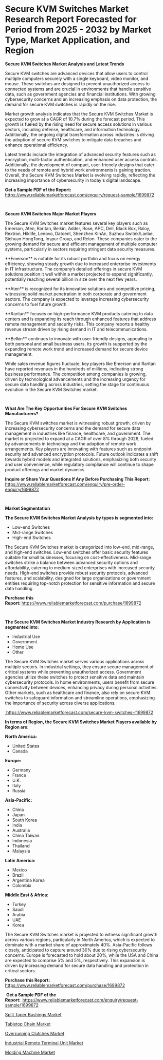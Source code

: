 <p><h1>Secure KVM Switches Market Research Report Forecasted for Period from 2025 -  2032 by Market Type, Market Application, and Region</h1></p><p><strong>Secure KVM Switches Market Analysis and Latest Trends</strong></p>
<p><p>Secure KVM switches are advanced devices that allow users to control multiple computers securely with a single keyboard, video monitor, and mouse. These switches are designed to prevent unauthorized access to connected systems and are crucial in environments that handle sensitive data, such as government agencies and financial institutions. With growing cybersecurity concerns and an increasing emphasis on data protection, the demand for secure KVM switches is rapidly on the rise.</p><p>Market growth analysis indicates that the Secure KVM Switches Market is expected to grow at a CAGR of 10.7% during the forecast period. This growth is fueled by the rising need for secure access solutions in various sectors, including defense, healthcare, and information technology. Additionally, the ongoing digital transformation across industries is driving the adoption of secure KVM switches to mitigate data breaches and enhance operational efficiency.</p><p>Latest trends include the integration of advanced security features such as encryption, multi-factor authentication, and enhanced user access controls. Additionally, the development of compact, user-friendly designs that cater to the needs of remote and hybrid work environments is gaining traction. Overall, the Secure KVM Switches Market is evolving rapidly, reflecting the increasing importance of cybersecurity in today's digital landscape.</p></p>
<p><strong>Get a Sample PDF of the Report:&nbsp;</strong> <a href="https://www.reliablemarketforecast.com/enquiry/request-sample/1699872?utm_campaign=3208&utm_medium=2&utm_source=Github&utm_content=ia&utm_term=27032025&utm_id=secure-kvm-switches">https://www.reliablemarketforecast.com/enquiry/request-sample/1699872</a></p>
<p>&nbsp;</p>
<p><strong>Secure KVM Switches Major Market Players</strong></p>
<p><p>The Secure KVM Switches market features several key players such as Emerson, Aten, Raritan, Belkin, Adder, Rose, APC, Dell, Black Box, Raloy, Rextron, Hiklife, Lenovo, Datcent, Shenzhen KinAn, Suzhou Switek/Lanbe, Sichuan HongTong, Inspur Group, and Reton. These companies cater to the growing demand for secure and efficient management of multiple computer systems, particularly in sectors requiring stringent data security measures.</p><p>**Emerson** is notable for its robust portfolio and focus on energy efficiency, showing steady growth due to increased enterprise investments in IT infrastructure. The company’s detailed offerings in secure KVM solutions position it well within a market projected to expand significantly, potentially reaching several billion in size over the next few years.</p><p>**Aten** is recognized for its innovative solutions and competitive pricing, witnessing solid market penetration in both corporate and government sectors. The company is expected to leverage increasing cybersecurity concerns to fuel future growth.</p><p>**Raritan** focuses on high-performance KVM products catering to data centers and is expanding its reach through enhanced features that address remote management and security risks. This company reports a healthy revenue stream driven by rising demand in IT and telecommunications.</p><p>**Belkin** continues to innovate with user-friendly designs, appealing to both personal and small business users. Its growth is supported by the expanding remote work trend and increased demand for secure device management.</p><p>While sales revenue figures fluctuate, key players like Emerson and Raritan have reported revenues in the hundreds of millions, indicating strong business performance. The competition among companies is growing, driven by technological advancements and the increasing urgency for secure data handling across industries, setting the stage for continuous evolution in the Secure KVM Switches market.</p></p>
<p>&nbsp;</p>
<p><strong>What Are The Key Opportunities For Secure KVM Switches Manufacturers?</strong></p>
<p><p>The Secure KVM switches market is witnessing robust growth, driven by increasing cybersecurity concerns and the demand for secure data management in industries like finance, healthcare, and government. The market is projected to expand at a CAGR of over 8% through 2028, fueled by advancements in technology and the adoption of remote work arrangements. Key players are innovating with features such as endpoint security and advanced encryption protocols. Future outlook indicates a shift towards hybrid models and integrated solutions, emphasizing both security and user convenience, while regulatory compliance will continue to shape product offerings and market dynamics.</p></p>
<p><strong>Inquire or Share Your Questions If Any Before Purchasing This Report:</strong> <a href="https://www.reliablemarketforecast.com/enquiry/pre-order-enquiry/1699872?utm_campaign=3208&utm_medium=2&utm_source=Github&utm_content=ia&utm_term=27032025&utm_id=secure-kvm-switches">https://www.reliablemarketforecast.com/enquiry/pre-order-enquiry/1699872</a></p>
<p>&nbsp;</p>
<p><strong>Market Segmentation</strong></p>
<p><strong>The Secure KVM Switches Market Analysis by types is segmented into:</strong></p>
<p><ul><li>Low-end Switches</li><li>Mid-range Switches</li><li>High-end Switches</li></ul></p>
<p><p>The Secure KVM Switches market is categorized into low-end, mid-range, and high-end switches. Low-end switches offer basic security features suitable for small businesses, focusing on cost-effectiveness. Mid-range switches strike a balance between advanced security options and affordability, catering to medium-sized enterprises with increased security needs. High-end switches provide robust security protocols, advanced features, and scalability, designed for large organizations or government entities requiring top-notch protection for sensitive information and secure data handling.</p></p>
<p><strong>Purchase this Report:&nbsp;</strong><a href="https://www.reliablemarketforecast.com/purchase/1699872?utm_campaign=3208&utm_medium=2&utm_source=Github&utm_content=ia&utm_term=27032025&utm_id=secure-kvm-switches">https://www.reliablemarketforecast.com/purchase/1699872</a></p>
<p>&nbsp;</p>
<p><strong>The Secure KVM Switches Market Industry Research by Application is segmented into:</strong></p>
<p><ul><li>Industrial Use</li><li>Government</li><li>Home Use</li><li>Other</li></ul></p>
<p><p>The Secure KVM Switches market serves various applications across multiple sectors. In industrial settings, they ensure secure management of critical systems while preventing unauthorized access. Government agencies utilize these switches to protect sensitive data and maintain cybersecurity protocols. In home environments, users benefit from secure connectivity between devices, enhancing privacy during personal activities. Other markets, such as healthcare and finance, also rely on secure KVM switches to safeguard information and streamline operations, emphasizing the importance of security across diverse applications.</p></p>
<p><a href="https://www.reliablemarketforecast.com/secure-kvm-switches-r1699872?utm_campaign=3208&utm_medium=2&utm_source=Github&utm_content=ia&utm_term=27032025&utm_id=secure-kvm-switches">&nbsp;https://www.reliablemarketforecast.com/secure-kvm-switches-r1699872</a></p>
<p><strong>In terms of Region, the Secure KVM Switches Market Players available by Region are:</strong></p>
<p>
    <p> <strong> North America: </strong>
        <ul>
            <li>United States</li>
            <li>Canada</li>
        </ul>
        </p> 
    <p> <strong> Europe: </strong>
        <ul>
            <li>Germany</li>
            <li>France</li>
            <li>U.K.</li>
            <li>Italy</li>
            <li>Russia</li>
        </ul>
        </p> 
    <p> <strong> Asia-Pacific: </strong>
        <ul>
            <li>China</li>
            <li>Japan</li>
            <li>South Korea</li>
            <li>India</li>
            <li>Australia</li>
            <li>China Taiwan</li>
            <li>Indonesia</li>
            <li>Thailand</li>
            <li>Malaysia</li>
        </ul>
        </p> 
    <p> <strong> Latin America: </strong>
        <ul>
            <li>Mexico</li>
            <li>Brazil</li>
            <li>Argentina Korea</li>
            <li>Colombia</li>
        </ul>
        </p> 
    <p> <strong> Middle East & Africa: </strong>
        <ul>
            <li>Turkey</li>
            <li>Saudi</li>
            <li>Arabia</li>
            <li>UAE</li>
            <li>Korea</li>
        </ul>
    </p>
    </p>
<p><p>The Secure KVM Switches market is projected to witness significant growth across various regions, particularly in North America, which is expected to dominate with a market share of approximately 40%. Asia-Pacific follows closely, anticipated to capture around 30% due to rising cybersecurity concerns. Europe is forecasted to hold about 20%, while the USA and China are expected to comprise 5% and 5%, respectively. This expansion is driven by increasing demand for secure data handling and protection in critical sectors.</p></p>
<p><strong>Purchase this Report: </strong><a href="https://www.reliablemarketforecast.com/purchase/1699872?utm_campaign=3208&utm_medium=2&utm_source=Github&utm_content=ia&utm_term=27032025&utm_id=secure-kvm-switches">https://www.reliablemarketforecast.com/purchase/1699872</a></p>
<p>&nbsp;<strong>Get a Sample PDF of the Report:&nbsp;&nbsp;</strong><a href="https://www.reliablemarketforecast.com/enquiry/request-sample/1699872?utm_campaign=3208&utm_medium=2&utm_source=Github&utm_content=ia&utm_term=27032025&utm_id=secure-kvm-switches">https://www.reliablemarketforecast.com/enquiry/request-sample/1699872</a></p>
<p><strong></strong></p>
<p><p><a href="https://www.linkedin.com/pulse/current-evaluation-future-outlook-split-taper-bushings-market-34sje?utm_campaign=3208&utm_medium=2&utm_source=Github&utm_content=ia&utm_term=27032025&utm_id=secure-kvm-switches">Split Taper Bushings Market</a></p><p><a href="https://www.linkedin.com/pulse/tabletop-chain-market-report-in-depth-analysis-industry-e10pe?utm_campaign=3208&utm_medium=2&utm_source=Github&utm_content=ia&utm_term=27032025&utm_id=secure-kvm-switches">Tabletop Chain Market</a></p><p><a href="https://www.linkedin.com/pulse/overrunning-clutches-market-size-set-accelerate-impressive-numhe?utm_campaign=3208&utm_medium=2&utm_source=Github&utm_content=ia&utm_term=27032025&utm_id=secure-kvm-switches">Overrunning Clutches Market</a></p><p><a href="https://github.com/tszkintruca/Market-Research-Report-List-1/blob/main/industrial-remote-terminal-unit-market.md?utm_campaign=3208&utm_medium=2&utm_source=Github&utm_content=ia&utm_term=27032025&utm_id=secure-kvm-switches">Industrial Remote Terminal Unit Market</a></p><p><a href="https://www.linkedin.com/pulse/molding-machine-market-outlook-growth-trends-114-cagr-h1fie?utm_campaign=3208&utm_medium=2&utm_source=Github&utm_content=ia&utm_term=27032025&utm_id=secure-kvm-switches">Molding Machine Market</a></p></p>